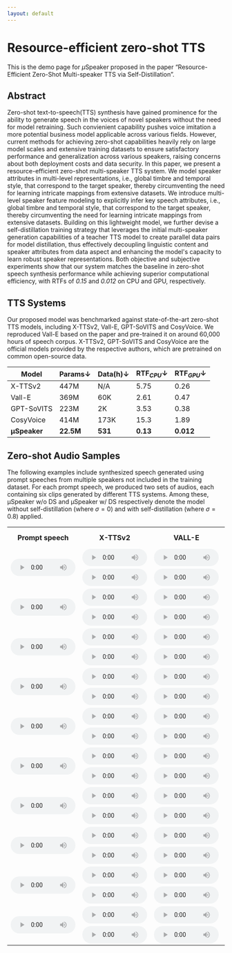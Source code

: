```yaml
---
layout: default
---
```


# Resource-efficient zero-shot TTS
This is the demo page for $\mu$Speaker proposed in the paper “Resource-Efficient Zero-Shot Multi-speaker TTS via Self-Distillation”.

## Abstract
Zero-shot text-to-speech(TTS) synthesis have gained prominence for the ability to generate speech in the voices of novel speakers without the need for model retraining. Such convienient capability pushes voice imitation a more potential business model applicable across various fields. However, current methods for achieving zero-shot capabilities heavily rely on large model scales and extensive training datasets to ensure satisfactory performance and generalization across various speakers, raising concerns about both deployment costs and data security. In this paper, we present a resource-efficient zero-shot multi-speaker TTS system. We model speaker attributes in multi-level representations, i.e., global timbre and temporal style, that correspond to the target speaker, thereby circumventing the need for learning intricate mappings from extensive datasets. We introduce multi-level speaker feature modeling to explicitly infer key speech attributes, i.e., global timbre and temporal style, that correspond to the target speaker, thereby circumventing the need for learning intricate mappings from extensive datasets. Building on this lightweight model, we further devise a self-distillation training strategy that leverages the initial multi-speaker generation capabilities of a teacher TTS model to create parallel data pairs for model distillation, thus effectively decoupling linguistic content and speaker attributes from data aspect and enhancing the model's capacity to learn robust speaker representations. Both objective and subjective experiments show that our system matches the baseline in zero-shot speech synthesis performance while achieving superior computational efficiency, with RTFs of *0.15* and *0.012* on CPU and GPU, respectively.


## TTS Systems
Our proposed model was benchmarked against state-of-the-art zero-shot TTS models, including X-TTSv2, Vall-E, GPT-SoVITS and CosyVoice. We reproduced Vall-E based on the paper and pre-trained it on around 60,000 hours of speech corpus. X-TTSv2, GPT-SoVITS and CosyVoice are the official models provided by the respective authors, which are pretrained on common open-source data. 

| Model         | Params↓       | Data(h)↓       | RTF$_{CPU}$↓   | RTF$_{GPU}$↓   |
|---------------|---------------|----------------|----------------|----------------|
| X-TTSv2       | 447M          | N/A            | 5.75           | 0.26           |
| Vall-E        | 369M          | 60K            | 2.61           | 0.47           |
| GPT-SoVITS    | 223M          | 2K             | 3.53           | 0.38           |
| CosyVoice     | 414M          | 173K           | 15.3           | 1.89           |
| **μSpeaker**  | **22.5M**     | **531**        | **0.13**       | **0.012**      |


## Zero-shot Audio Samples
The following examples include synthesized speech generated using prompt speeches from multiple speakers not included in the training dataset. For each prompt speech, we produced two sets of audios, each containing six clips generated by different TTS systems. Among these, μSpeaker w/o DS and μSpeaker w/ DS respectively denote the model without self-distillation (where $\sigma=0$) and with self-distillation (where $\sigma=0.8$) applied.


<table>
  <tr>
    <th>Prompt speech</th>
    <th>X-TTSv2</th>
    <th>VALL-E</th>
    <th>GPT-SoVITS</th>
    <th>CosyVoice</th>
    <th>$\mu$Speaker w/o SD</th>
    <th>$\mu$Speaker w/ SD</th>
  </tr>
  <tr>
    <td rowspan="2"><audio src="/assets/audio/for_demo/wav_ref/s00_ref.wav" controls preload style="width: 150px; height:40px;"> </audio></td>
    <td><audio controls preload style="width: 150px; height:40px;"><source src="{{ '/assets/audio/for_demo/wav_gen/s00_u00_00.wav'}}" type="audio/mpeg"></audio></td>
    <td><audio controls preload style="width: 150px; height:40px;"><source src="{{ '/assets/audio/for_demo/wav_gen/s00_u00_01.wav'}}" type="audio/mpeg"></audio></td>
    <td><audio controls preload style="width: 150px; height:40px;"><source src="{{ '/assets/audio/for_demo/wav_gen/s00_u00_02.wav'}}" type="audio/mpeg"></audio></td>
    <td><audio controls preload style="width: 150px; height:40px;"><source src="{{ '/assets/audio/for_demo/wav_gen/s00_u00_03.wav'}}" type="audio/mpeg"></audio></td>
    <td><audio controls preload style="width: 150px; height:40px;"><source src="{{ '/assets/audio/for_demo/wav_gen/s00_u00_04.wav'}}" type="audio/mpeg"></audio></td>
    <td><audio controls preload style="width: 150px; height:40px;"><source src="{{ '/assets/audio/for_demo/wav_gen/s00_u00_04.wav'}}" type="audio/mpeg"></audio></td>
  </tr>
    <tr>
    <td><audio controls preload style="width: 150px; height:40px;"><source src="{{ '/assets/audio/for_demo/wav_gen/s00_u01_00.wav'}}" type="audio/mpeg"></audio></td>
    <td><audio controls preload style="width: 150px; height:40px;"><source src="{{ '/assets/audio/for_demo/wav_gen/s00_u01_01.wav'}}" type="audio/mpeg"></audio></td>
    <td><audio controls preload style="width: 150px; height:40px;"><source src="{{ '/assets/audio/for_demo/wav_gen/s00_u01_02.wav'}}" type="audio/mpeg"></audio></td>
    <td><audio controls preload style="width: 150px; height:40px;"><source src="{{ '/assets/audio/for_demo/wav_gen/s00_u01_03.wav'}}" type="audio/mpeg"></audio></td>
    <td><audio controls preload style="width: 150px; height:40px;"><source src="{{ '/assets/audio/for_demo/wav_gen/s00_u01_04.wav'}}" type="audio/mpeg"></audio></td>
    <td><audio controls preload style="width: 150px; height:40px;"><source src="{{ '/assets/audio/for_demo/wav_gen/s00_u01_04.wav'}}" type="audio/mpeg"></audio></td>
  </tr>
    <tr>
    <td rowspan="2"><audio controls preload style="width: 150px; height:40px;"><source src="{{ '/assets/audio/for_demo/wav_ref/s01_ref.wav'}}" type="audio/mpeg"></audio></td>
    <td><audio controls preload style="width: 150px; height:40px;"><source src="{{ '/assets/audio/for_demo/wav_gen/s01_u00_00.wav'}}" type="audio/mpeg"></audio></td>
    <td><audio controls preload style="width: 150px; height:40px;"><source src="{{ '/assets/audio/for_demo/wav_gen/s01_u00_01.wav'}}" type="audio/mpeg"></audio></td>
    <td><audio controls preload style="width: 150px; height:40px;"><source src="{{ '/assets/audio/for_demo/wav_gen/s01_u00_02.wav'}}" type="audio/mpeg"></audio></td>
    <td><audio controls preload style="width: 150px; height:40px;"><source src="{{ '/assets/audio/for_demo/wav_gen/s01_u00_03.wav'}}" type="audio/mpeg"></audio></td>
    <td><audio controls preload style="width: 150px; height:40px;"><source src="{{ '/assets/audio/for_demo/wav_gen/s01_u00_04.wav'}}" type="audio/mpeg"></audio></td>
    <td><audio controls preload style="width: 150px; height:40px;"><source src="{{ '/assets/audio/for_demo/wav_gen/s01_u00_04.wav'}}" type="audio/mpeg"></audio></td>
  </tr>
    <tr>
    <td><audio controls preload style="width: 150px; height:40px;"><source src="{{ '/assets/audio/for_demo/wav_gen/s01_u01_00.wav'}}" type="audio/mpeg"></audio></td>
    <td><audio controls preload style="width: 150px; height:40px;"><source src="{{ '/assets/audio/for_demo/wav_gen/s01_u01_01.wav'}}" type="audio/mpeg"></audio></td>
    <td><audio controls preload style="width: 150px; height:40px;"><source src="{{ '/assets/audio/for_demo/wav_gen/s01_u01_02.wav'}}" type="audio/mpeg"></audio></td>
    <td><audio controls preload style="width: 150px; height:40px;"><source src="{{ '/assets/audio/for_demo/wav_gen/s01_u01_03.wav'}}" type="audio/mpeg"></audio></td>
    <td><audio controls preload style="width: 150px; height:40px;"><source src="{{ '/assets/audio/for_demo/wav_gen/s01_u01_04.wav'}}" type="audio/mpeg"></audio></td>
    <td><audio controls preload style="width: 150px; height:40px;"><source src="{{ '/assets/audio/for_demo/wav_gen/s01_u01_04.wav'}}" type="audio/mpeg"></audio></td>
  </tr>
    <tr>
    <td rowspan="2"><audio controls preload style="width: 150px; height:40px;"><source src="{{ '/assets/audio/for_demo/wav_ref/s02_ref.wav'}}" type="audio/mpeg"></audio></td>
    <td><audio controls preload style="width: 150px; height:40px;"><source src="{{ '/assets/audio/for_demo/wav_gen/s02_u00_00.wav'}}" type="audio/mpeg"></audio></td>
    <td><audio controls preload style="width: 150px; height:40px;"><source src="{{ '/assets/audio/for_demo/wav_gen/s02_u00_01.wav'}}" type="audio/mpeg"></audio></td>
    <td><audio controls preload style="width: 150px; height:40px;"><source src="{{ '/assets/audio/for_demo/wav_gen/s02_u00_02.wav'}}" type="audio/mpeg"></audio></td>
    <td><audio controls preload style="width: 150px; height:40px;"><source src="{{ '/assets/audio/for_demo/wav_gen/s02_u00_03.wav'}}" type="audio/mpeg"></audio></td>
    <td><audio controls preload style="width: 150px; height:40px;"><source src="{{ '/assets/audio/for_demo/wav_gen/s02_u00_04.wav'}}" type="audio/mpeg"></audio></td>
    <td><audio controls preload style="width: 150px; height:40px;"><source src="{{ '/assets/audio/for_demo/wav_gen/s02_u00_04.wav'}}" type="audio/mpeg"></audio></td>
  </tr>
    <tr>
    <td><audio controls preload style="width: 150px; height:40px;"><source src="{{ '/assets/audio/for_demo/wav_gen/s02_u01_00.wav'}}" type="audio/mpeg"></audio></td>
    <td><audio controls preload style="width: 150px; height:40px;"><source src="{{ '/assets/audio/for_demo/wav_gen/s02_u01_01.wav'}}" type="audio/mpeg"></audio></td>
    <td><audio controls preload style="width: 150px; height:40px;"><source src="{{ '/assets/audio/for_demo/wav_gen/s02_u01_02.wav'}}" type="audio/mpeg"></audio></td>
    <td><audio controls preload style="width: 150px; height:40px;"><source src="{{ '/assets/audio/for_demo/wav_gen/s02_u01_03.wav'}}" type="audio/mpeg"></audio></td>
    <td><audio controls preload style="width: 150px; height:40px;"><source src="{{ '/assets/audio/for_demo/wav_gen/s02_u01_04.wav'}}" type="audio/mpeg"></audio></td>
    <td><audio controls preload style="width: 150px; height:40px;"><source src="{{ '/assets/audio/for_demo/wav_gen/s02_u01_04.wav'}}" type="audio/mpeg"></audio></td>
  </tr>
    <tr>
    <td rowspan="2"><audio controls preload style="width: 150px; height:40px;"><source src="{{ '/assets/audio/for_demo/wav_ref/s03_ref.wav'}}" type="audio/mpeg"></audio></td>
    <td><audio controls preload style="width: 150px; height:40px;"><source src="{{ '/assets/audio/for_demo/wav_gen/s03_u00_00.wav'}}" type="audio/mpeg"></audio></td>
    <td><audio controls preload style="width: 150px; height:40px;"><source src="{{ '/assets/audio/for_demo/wav_gen/s03_u00_01.wav'}}" type="audio/mpeg"></audio></td>
    <td><audio controls preload style="width: 150px; height:40px;"><source src="{{ '/assets/audio/for_demo/wav_gen/s03_u00_02.wav'}}" type="audio/mpeg"></audio></td>
    <td><audio controls preload style="width: 150px; height:40px;"><source src="{{ '/assets/audio/for_demo/wav_gen/s03_u00_03.wav'}}" type="audio/mpeg"></audio></td>
    <td><audio controls preload style="width: 150px; height:40px;"><source src="{{ '/assets/audio/for_demo/wav_gen/s03_u00_04.wav'}}" type="audio/mpeg"></audio></td>
    <td><audio controls preload style="width: 150px; height:40px;"><source src="{{ '/assets/audio/for_demo/wav_gen/s03_u00_04.wav'}}" type="audio/mpeg"></audio></td>
  </tr>
    <tr>
    <td><audio controls preload style="width: 150px; height:40px;"><source src="{{ '/assets/audio/for_demo/wav_gen/s03_u01_00.wav'}}" type="audio/mpeg"></audio></td>
    <td><audio controls preload style="width: 150px; height:40px;"><source src="{{ '/assets/audio/for_demo/wav_gen/s03_u01_01.wav'}}" type="audio/mpeg"></audio></td>
    <td><audio controls preload style="width: 150px; height:40px;"><source src="{{ '/assets/audio/for_demo/wav_gen/s03_u01_02.wav'}}" type="audio/mpeg"></audio></td>
    <td><audio controls preload style="width: 150px; height:40px;"><source src="{{ '/assets/audio/for_demo/wav_gen/s03_u01_03.wav'}}" type="audio/mpeg"></audio></td>
    <td><audio controls preload style="width: 150px; height:40px;"><source src="{{ '/assets/audio/for_demo/wav_gen/s03_u01_04.wav'}}" type="audio/mpeg"></audio></td>
    <td><audio controls preload style="width: 150px; height:40px;"><source src="{{ '/assets/audio/for_demo/wav_gen/s03_u01_04.wav'}}" type="audio/mpeg"></audio></td>
  </tr>
    <tr>
    <td rowspan="2"><audio controls preload style="width: 150px; height:40px;"><source src="{{ '/assets/audio/for_demo/wav_ref/s04_ref.wav'}}" type="audio/mpeg"></audio></td>
    <td><audio controls preload style="width: 150px; height:40px;"><source src="{{ '/assets/audio/for_demo/wav_gen/s04_u00_00.wav'}}" type="audio/mpeg"></audio></td>
    <td><audio controls preload style="width: 150px; height:40px;"><source src="{{ '/assets/audio/for_demo/wav_gen/s04_u00_01.wav'}}" type="audio/mpeg"></audio></td>
    <td><audio controls preload style="width: 150px; height:40px;"><source src="{{ '/assets/audio/for_demo/wav_gen/s04_u00_02.wav'}}" type="audio/mpeg"></audio></td>
    <td><audio controls preload style="width: 150px; height:40px;"><source src="{{ '/assets/audio/for_demo/wav_gen/s04_u00_03.wav'}}" type="audio/mpeg"></audio></td>
    <td><audio controls preload style="width: 150px; height:40px;"><source src="{{ '/assets/audio/for_demo/wav_gen/s04_u00_04.wav'}}" type="audio/mpeg"></audio></td>
    <td><audio controls preload style="width: 150px; height:40px;"><source src="{{ '/assets/audio/for_demo/wav_gen/s04_u00_04.wav'}}" type="audio/mpeg"></audio></td>
  </tr>
    <tr>
    <td><audio controls preload style="width: 150px; height:40px;"><source src="{{ '/assets/audio/for_demo/wav_gen/s04_u01_00.wav'}}" type="audio/mpeg"></audio></td>
    <td><audio controls preload style="width: 150px; height:40px;"><source src="{{ '/assets/audio/for_demo/wav_gen/s04_u01_01.wav'}}" type="audio/mpeg"></audio></td>
    <td><audio controls preload style="width: 150px; height:40px;"><source src="{{ '/assets/audio/for_demo/wav_gen/s04_u01_02.wav'}}" type="audio/mpeg"></audio></td>
    <td><audio controls preload style="width: 150px; height:40px;"><source src="{{ '/assets/audio/for_demo/wav_gen/s04_u01_03.wav'}}" type="audio/mpeg"></audio></td>
    <td><audio controls preload style="width: 150px; height:40px;"><source src="{{ '/assets/audio/for_demo/wav_gen/s04_u01_04.wav'}}" type="audio/mpeg"></audio></td>
    <td><audio controls preload style="width: 150px; height:40px;"><source src="{{ '/assets/audio/for_demo/wav_gen/s04_u01_04.wav'}}" type="audio/mpeg"></audio></td>
  </tr>
    <tr>
    <td rowspan="2"><audio controls preload style="width: 150px; height:40px;"><source src="{{ '/assets/audio/for_demo/wav_ref/s05_ref.wav'}}" type="audio/mpeg"></audio></td>
    <td><audio controls preload style="width: 150px; height:40px;"><source src="{{ '/assets/audio/for_demo/wav_gen/s05_u00_00.wav'}}" type="audio/mpeg"></audio></td>
    <td><audio controls preload style="width: 150px; height:40px;"><source src="{{ '/assets/audio/for_demo/wav_gen/s05_u00_01.wav'}}" type="audio/mpeg"></audio></td>
    <td><audio controls preload style="width: 150px; height:40px;"><source src="{{ '/assets/audio/for_demo/wav_gen/s05_u00_02.wav'}}" type="audio/mpeg"></audio></td>
    <td><audio controls preload style="width: 150px; height:40px;"><source src="{{ '/assets/audio/for_demo/wav_gen/s05_u00_03.wav'}}" type="audio/mpeg"></audio></td>
    <td><audio controls preload style="width: 150px; height:40px;"><source src="{{ '/assets/audio/for_demo/wav_gen/s05_u00_04.wav'}}" type="audio/mpeg"></audio></td>
    <td><audio controls preload style="width: 150px; height:40px;"><source src="{{ '/assets/audio/for_demo/wav_gen/s05_u00_04.wav'}}" type="audio/mpeg"></audio></td>
  </tr>
    <tr>
    <td><audio controls preload style="width: 150px; height:40px;"><source src="{{ '/assets/audio/for_demo/wav_gen/s05_u01_00.wav'}}" type="audio/mpeg"></audio></td>
    <td><audio controls preload style="width: 150px; height:40px;"><source src="{{ '/assets/audio/for_demo/wav_gen/s05_u01_01.wav'}}" type="audio/mpeg"></audio></td>
    <td><audio controls preload style="width: 150px; height:40px;"><source src="{{ '/assets/audio/for_demo/wav_gen/s05_u01_02.wav'}}" type="audio/mpeg"></audio></td>
    <td><audio controls preload style="width: 150px; height:40px;"><source src="{{ '/assets/audio/for_demo/wav_gen/s05_u01_03.wav'}}" type="audio/mpeg"></audio></td>
    <td><audio controls preload style="width: 150px; height:40px;"><source src="{{ '/assets/audio/for_demo/wav_gen/s05_u01_04.wav'}}" type="audio/mpeg"></audio></td>
    <td><audio controls preload style="width: 150px; height:40px;"><source src="{{ '/assets/audio/for_demo/wav_gen/s05_u01_04.wav'}}" type="audio/mpeg"></audio></td>
  </tr>
    <tr>
    <td rowspan="2"><audio controls preload style="width: 150px; height:40px;"><source src="{{ '/assets/audio/for_demo/wav_ref/s06_ref.wav'}}" type="audio/mpeg"></audio></td>
    <td><audio controls preload style="width: 150px; height:40px;"><source src="{{ '/assets/audio/for_demo/wav_gen/s06_u00_00.wav'}}" type="audio/mpeg"></audio></td>
    <td><audio controls preload style="width: 150px; height:40px;"><source src="{{ '/assets/audio/for_demo/wav_gen/s06_u00_01.wav'}}" type="audio/mpeg"></audio></td>
    <td><audio controls preload style="width: 150px; height:40px;"><source src="{{ '/assets/audio/for_demo/wav_gen/s06_u00_02.wav'}}" type="audio/mpeg"></audio></td>
    <td><audio controls preload style="width: 150px; height:40px;"><source src="{{ '/assets/audio/for_demo/wav_gen/s06_u00_03.wav'}}" type="audio/mpeg"></audio></td>
    <td><audio controls preload style="width: 150px; height:40px;"><source src="{{ '/assets/audio/for_demo/wav_gen/s06_u00_04.wav'}}" type="audio/mpeg"></audio></td>
    <td><audio controls preload style="width: 150px; height:40px;"><source src="{{ '/assets/audio/for_demo/wav_gen/s06_u00_04.wav'}}" type="audio/mpeg"></audio></td>
  </tr>
    <tr>
    <td><audio controls preload style="width: 150px; height:40px;"><source src="{{ '/assets/audio/for_demo/wav_gen/s06_u01_00.wav'}}" type="audio/mpeg"></audio></td>
    <td><audio controls preload style="width: 150px; height:40px;"><source src="{{ '/assets/audio/for_demo/wav_gen/s06_u01_01.wav'}}" type="audio/mpeg"></audio></td>
    <td><audio controls preload style="width: 150px; height:40px;"><source src="{{ '/assets/audio/for_demo/wav_gen/s06_u01_02.wav'}}" type="audio/mpeg"></audio></td>
    <td><audio controls preload style="width: 150px; height:40px;"><source src="{{ '/assets/audio/for_demo/wav_gen/s06_u01_03.wav'}}" type="audio/mpeg"></audio></td>
    <td><audio controls preload style="width: 150px; height:40px;"><source src="{{ '/assets/audio/for_demo/wav_gen/s06_u01_04.wav'}}" type="audio/mpeg"></audio></td>
    <td><audio controls preload style="width: 150px; height:40px;"><source src="{{ '/assets/audio/for_demo/wav_gen/s06_u01_04.wav'}}" type="audio/mpeg"></audio></td>
  </tr>
    <tr>
    <td rowspan="2"><audio controls preload style="width: 150px; height:40px;"><source src="{{ '/assets/audio/for_demo/wav_ref/s07_ref.wav'}}" type="audio/mpeg"></audio></td>
    <td><audio controls preload style="width: 150px; height:40px;"><source src="{{ '/assets/audio/for_demo/wav_gen/s07_u00_00.wav'}}" type="audio/mpeg"></audio></td>
    <td><audio controls preload style="width: 150px; height:40px;"><source src="{{ '/assets/audio/for_demo/wav_gen/s07_u00_01.wav'}}" type="audio/mpeg"></audio></td>
    <td><audio controls preload style="width: 150px; height:40px;"><source src="{{ '/assets/audio/for_demo/wav_gen/s07_u00_02.wav'}}" type="audio/mpeg"></audio></td>
    <td><audio controls preload style="width: 150px; height:40px;"><source src="{{ '/assets/audio/for_demo/wav_gen/s07_u00_03.wav'}}" type="audio/mpeg"></audio></td>
    <td><audio controls preload style="width: 150px; height:40px;"><source src="{{ '/assets/audio/for_demo/wav_gen/s07_u00_04.wav'}}" type="audio/mpeg"></audio></td>
    <td><audio controls preload style="width: 150px; height:40px;"><source src="{{ '/assets/audio/for_demo/wav_gen/s07_u00_04.wav'}}" type="audio/mpeg"></audio></td>
  </tr>
    <tr>
    <td><audio controls preload style="width: 150px; height:40px;"><source src="{{ '/assets/audio/for_demo/wav_gen/s07_u01_00.wav'}}" type="audio/mpeg"></audio></td>
    <td><audio controls preload style="width: 150px; height:40px;"><source src="{{ '/assets/audio/for_demo/wav_gen/s07_u01_01.wav'}}" type="audio/mpeg"></audio></td>
    <td><audio controls preload style="width: 150px; height:40px;"><source src="{{ '/assets/audio/for_demo/wav_gen/s07_u01_02.wav'}}" type="audio/mpeg"></audio></td>
    <td><audio controls preload style="width: 150px; height:40px;"><source src="{{ '/assets/audio/for_demo/wav_gen/s07_u01_03.wav'}}" type="audio/mpeg"></audio></td>
    <td><audio controls preload style="width: 150px; height:40px;"><source src="{{ '/assets/audio/for_demo/wav_gen/s07_u01_04.wav'}}" type="audio/mpeg"></audio></td>
    <td><audio controls preload style="width: 150px; height:40px;"><source src="{{ '/assets/audio/for_demo/wav_gen/s07_u01_04.wav'}}" type="audio/mpeg"></audio></td>
  </tr>
    <tr>
    <td rowspan="2"><audio controls preload style="width: 150px; height:40px;"><source src="{{ '/assets/audio/for_demo/wav_ref/s08_ref.wav'}}" type="audio/mpeg"></audio></td>
    <td><audio controls preload style="width: 150px; height:40px;"><source src="{{ '/assets/audio/for_demo/wav_gen/s08_u00_00.wav'}}" type="audio/mpeg"></audio></td>
    <td><audio controls preload style="width: 150px; height:40px;"><source src="{{ '/assets/audio/for_demo/wav_gen/s08_u00_01.wav'}}" type="audio/mpeg"></audio></td>
    <td><audio controls preload style="width: 150px; height:40px;"><source src="{{ '/assets/audio/for_demo/wav_gen/s08_u00_02.wav'}}" type="audio/mpeg"></audio></td>
    <td><audio controls preload style="width: 150px; height:40px;"><source src="{{ '/assets/audio/for_demo/wav_gen/s08_u00_03.wav'}}" type="audio/mpeg"></audio></td>
    <td><audio controls preload style="width: 150px; height:40px;"><source src="{{ '/assets/audio/for_demo/wav_gen/s08_u00_04.wav'}}" type="audio/mpeg"></audio></td>
    <td><audio controls preload style="width: 150px; height:40px;"><source src="{{ '/assets/audio/for_demo/wav_gen/s08_u00_04.wav'}}" type="audio/mpeg"></audio></td>
  </tr>
    <tr>
    <td><audio controls preload style="width: 150px; height:40px;"><source src="{{ '/assets/audio/for_demo/wav_gen/s08_u01_00.wav'}}" type="audio/mpeg"></audio></td>
    <td><audio controls preload style="width: 150px; height:40px;"><source src="{{ '/assets/audio/for_demo/wav_gen/s08_u01_01.wav'}}" type="audio/mpeg"></audio></td>
    <td><audio controls preload style="width: 150px; height:40px;"><source src="{{ '/assets/audio/for_demo/wav_gen/s08_u01_02.wav'}}" type="audio/mpeg"></audio></td>
    <td><audio controls preload style="width: 150px; height:40px;"><source src="{{ '/assets/audio/for_demo/wav_gen/s08_u01_03.wav'}}" type="audio/mpeg"></audio></td>
    <td><audio controls preload style="width: 150px; height:40px;"><source src="{{ '/assets/audio/for_demo/wav_gen/s08_u01_04.wav'}}" type="audio/mpeg"></audio></td>
    <td><audio controls preload style="width: 150px; height:40px;"><source src="{{ '/assets/audio/for_demo/wav_gen/s08_u01_04.wav'}}" type="audio/mpeg"></audio></td>
  </tr>
    <tr>
    <td rowspan="2"><audio controls preload style="width: 150px; height:40px;"><source src="{{ '/assets/audio/for_demo/wav_ref/s09_ref.wav'}}" type="audio/mpeg"></audio></td>
    <td><audio controls preload style="width: 150px; height:40px;"><source src="{{ '/assets/audio/for_demo/wav_gen/s09_u00_00.wav'}}" type="audio/mpeg"></audio></td>
    <td><audio controls preload style="width: 150px; height:40px;"><source src="{{ '/assets/audio/for_demo/wav_gen/s09_u00_01.wav'}}" type="audio/mpeg"></audio></td>
    <td><audio controls preload style="width: 150px; height:40px;"><source src="{{ '/assets/audio/for_demo/wav_gen/s09_u00_02.wav'}}" type="audio/mpeg"></audio></td>
    <td><audio controls preload style="width: 150px; height:40px;"><source src="{{ '/assets/audio/for_demo/wav_gen/s09_u00_03.wav'}}" type="audio/mpeg"></audio></td>
    <td><audio controls preload style="width: 150px; height:40px;"><source src="{{ '/assets/audio/for_demo/wav_gen/s09_u00_04.wav'}}" type="audio/mpeg"></audio></td>
    <td><audio controls preload style="width: 150px; height:40px;"><source src="{{ '/assets/audio/for_demo/wav_gen/s09_u00_04.wav'}}" type="audio/mpeg"></audio></td>
  </tr>
    <tr>
    <td><audio controls preload style="width: 150px; height:40px;"><source src="{{ '/assets/audio/for_demo/wav_gen/s09_u01_00.wav'}}" type="audio/mpeg"></audio></td>
    <td><audio controls preload style="width: 150px; height:40px;"><source src="{{ '/assets/audio/for_demo/wav_gen/s09_u01_01.wav'}}" type="audio/mpeg"></audio></td>
    <td><audio controls preload style="width: 150px; height:40px;"><source src="{{ '/assets/audio/for_demo/wav_gen/s09_u01_02.wav'}}" type="audio/mpeg"></audio></td>
    <td><audio controls preload style="width: 150px; height:40px;"><source src="{{ '/assets/audio/for_demo/wav_gen/s09_u01_03.wav'}}" type="audio/mpeg"></audio></td>
    <td><audio controls preload style="width: 150px; height:40px;"><source src="{{ '/assets/audio/for_demo/wav_gen/s09_u01_04.wav'}}" type="audio/mpeg"></audio></td>
    <td><audio controls preload style="width: 150px; height:40px;"><source src="{{ '/assets/audio/for_demo/wav_gen/s09_u01_04.wav'}}" type="audio/mpeg"></audio></td>
  </tr>
